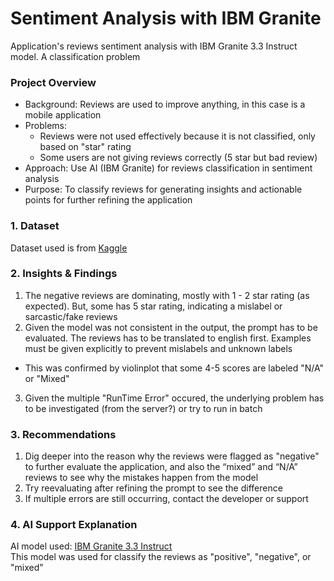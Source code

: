 # Sentiment Analysis with IBM Granite
Application's reviews sentiment analysis with IBM Granite 3.3 Instruct model. A classification problem 
### Project Overview
- Background: Reviews are used to improve anything, in this case is a mobile application
- Problems:
  - Reviews were not used effectively because it is not classified, only based on "star" rating
  - Some users are not giving reviews correctly (5 star but bad review)
- Approach: Use AI (IBM Granite) for reviews classification in sentiment analysis
- Purpose: To classify reviews for generating insights and actionable points for further refining the application
### 1. Dataset
Dataset used is from [Kaggle](https://www.kaggle.com/datasets/ahmadseloabadi/tix-id-app-reviews-from-google-play-store/data)
### 2. Insights & Findings
1. The negative reviews are dominating, mostly with 1 - 2 star rating (as expected). But, some has 5 star rating, indicating a mislabel or sarcastic/fake reviews
2. Given the model was not consistent in the output, the prompt has to be evaluated. The reviews has to be translated to english first. Examples must be given explicitly to prevent mislabels and unknown labels
- This was confirmed by violinplot that some 4-5 scores are labeled "N/A" or "Mixed"
3. Given the multiple "RunTime Error" occured, the underlying problem has to be investigated (from the server?) or try to run in batch
### 3. Recommendations
1. Dig deeper into the reason why the reviews were flagged as "negative" to further evaluate the application, and also the “mixed” and “N/A” reviews to see why the mistakes happen from the model
2. Try reevaluating after refining the prompt to see the difference
3. If multiple errors are still occurring, contact the developer or support
### 4. AI Support Explanation
AI model used: [IBM Granite 3.3 Instruct](https://replicate.com/ibm-granite/granite-3.3-8b-instruct) \
This model was used for classify the reviews as "positive", "negative", or "mixed"

